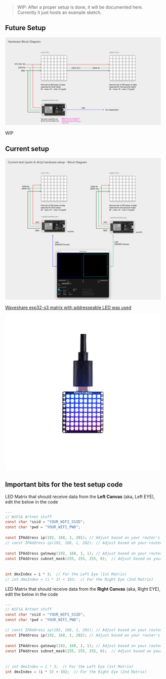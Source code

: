 > WIP: After a proper setup is done, it will be documented here. Currently it just hosts an example sketch.

## Future Setup

![alt text](<../_assets/Hardware ....png>)

WIP

## Current setup

![alt text](<../_assets/Current test setup - Block Diagram.png>)

[Waveshare esp32-s3 matrix with addresseable LED was used](https://www.waveshare.com/wiki/ESP32-S3-Matrix)


![alt text](../_assets/esp32-s3-matrix-5.jpg)

## Important bits for the test setup code

LED Matrix that should receive data from the __Left Canvas__ (aka, Left EYE), edit the below in the code

```c
...
// WiFi& Artnet stuff
const char *ssid = "YOUR_WIFI_SSID";
const char *pwd = "YOUR_WIFI_PWD";

const IPAddress ip(192, 168, 1, 201); // Adjust based on your router's DNS Settings
// const IPAddress ip(192, 168, 1, 202); // Adjust based on your router's DNS Settings; **but give the send setup a diff IP

const IPAddress gateway(192, 168, 1, 1); // Adjust based on your router's DNS Settings
const IPAddress subnet_mask(255, 255, 255, 0);  // Adjust based on your router's DNS Settings

      
int dmxIndex = i * 3;  // For the Left Eye (1st Matrix)
// int dmxIndex = (i * 3) + 192;  // For the Right Eye (2nd Matrix)
```

LED Matrix that should receive data from the __Right Canvas__ (aka, Right EYE), edit the below in the code

```c
...
// WiFi& Artnet stuff
const char *ssid = "YOUR_WIFI_SSID";
const char *pwd = "YOUR_WIFI_PWD";

// const IPAddress ip(192, 168, 1, 201); // Adjust based on your router's DNS Settings
const IPAddress ip(192, 168, 1, 202); // Adjust based on your router's DNS Settings; **but give the send setup a diff IP

const IPAddress gateway(192, 168, 1, 1); // Adjust based on your router's DNS Settings
const IPAddress subnet_mask(255, 255, 255, 0);  // Adjust based on your router's DNS Settings

      
// int dmxIndex = i * 3;  // For the Left Eye (1st Matrix)
int dmxIndex = (i * 3) + 192;  // For the Right Eye (2nd Matrix)
```
